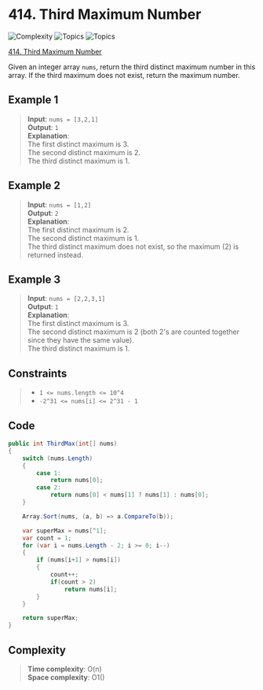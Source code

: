 # 414. Third Maximum Number

![Complexity](https://img.shields.io/badge/easy-green)
![Topics](https://img.shields.io/badge/array-blue)
![Topics](https://img.shields.io/badge/sorting-blue)

[414. Third Maximum Number](https://leetcode.com/problems/third-maximum-number/)

Given an integer array `nums`, return the third distinct maximum number in this array. If the third maximum does not exist, return the maximum number.

## Example 1
> **Input**: `nums = [3,2,1]`  
> **Output**: `1`  
> **Explanation**:  
> The first distinct maximum is 3.  
> The second distinct maximum is 2.  
> The third distinct maximum is 1.

## Example 2
> **Input**: `nums = [1,2]`  
> **Output**: `2`  
> **Explanation**:  
> The first distinct maximum is 2.  
> The second distinct maximum is 1.  
> The third distinct maximum does not exist, so the maximum (2) is returned instead.

## Example 3
> **Input**: `nums = [2,2,3,1]`  
> **Output**: `1`  
> **Explanation**:  
> The first distinct maximum is 3.  
> The second distinct maximum is 2 (both 2's are counted together since they have the same value).  
> The third distinct maximum is 1.

## Constraints
> - `1 <= nums.length <= 10^4`  
> - `-2^31 <= nums[i] <= 2^31 - 1`

## Code
```csharp
public int ThirdMax(int[] nums)
{
    switch (nums.Length)
    {
        case 1:
            return nums[0];
        case 2:
            return nums[0] < nums[1] ? nums[1] : nums[0];
    }

    Array.Sort(nums, (a, b) => a.CompareTo(b));

    var superMax = nums[^1];
    var count = 1;
    for (var i = nums.Length - 2; i >= 0; i--)
    {
        if (nums[i+1] > nums[i])
        {
            count++;
            if(count > 2)
                return nums[i];
        }
    }

    return superMax;
}
```

## Complexity
> **Time complexity**: O(n)  
> **Space complexity**: O1()